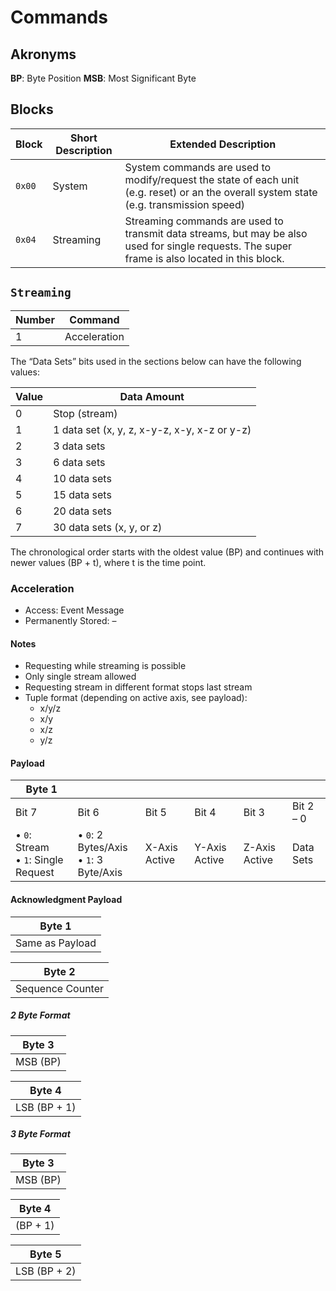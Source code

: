 # Commands

## Akronyms

**BP**: Byte Position
**MSB**: Most Significant Byte

## Blocks

| Block  | Short Description | Extended Description                                                                                                                           |
| ------ | ----------------- | ---------------------------------------------------------------------------------------------------------------------------------------------- |
| `0x00` | System            | System commands are used to modify/request the state of each unit (e.g. reset) or an the overall system state (e.g. transmission speed)        |
| `0x04` | Streaming         | Streaming commands are used to transmit data streams, but may be also used for single requests. The super frame is also located in this block. |

## `Streaming`

| Number | Command      |
| ------ | ------------ |
| 1      | Acceleration |

The “Data Sets” bits used in the sections below can have the following values:

| Value | Data Amount                                  |
| ----- | -------------------------------------------- |
| 0     | Stop (stream)                                |
| 1     | 1 data set (x, y, z, x-y-z, x-y, x-z or y-z) |
| 2     | 3 data sets                                  |
| 3     | 6 data sets                                  |
| 4     | 10 data sets                                 |
| 5     | 15 data sets                                 |
| 6     | 20 data sets                                 |
| 7     | 30 data sets (x, y, or z)                    |

The chronological order starts with the oldest value (BP) and continues with newer values (BP + t), where t is the time point.

### Acceleration

- Access: Event Message
- Permanently Stored: –

#### Notes

- Requesting while streaming is possible
- Only single stream allowed
- Requesting stream in different format stops last stream
- Tuple format (depending on active axis, see payload):
  - x/y/z
  - x/y
  - x/z
  - y/z

#### Payload

| Byte 1                                   |                                             |               |               |               |           |
| ---------------------------------------- | ------------------------------------------- | ------------- | ------------- | ------------- | --------- |
| Bit 7                                    | Bit 6                                       | Bit 5         | Bit 4         | Bit 3         | Bit 2 – 0 |
| • `0`: Stream <br> • `1`: Single Request | • `0`: 2 Bytes/Axis <br> • `1`: 3 Byte/Axis | X-Axis Active | Y-Axis Active | Z-Axis Active | Data Sets |

#### Acknowledgment Payload

| Byte 1          |
| --------------- |
| Same as Payload |

| Byte 2           |
| ---------------- |
| Sequence Counter |

##### 2 Byte Format

| Byte 3   |
| -------- |
| MSB (BP) |

| Byte 4       |
| ------------ |
| LSB (BP + 1) |

##### 3 Byte Format

| Byte 3   |
| -------- |
| MSB (BP) |

| Byte 4   |
| -------- |
| (BP + 1) |

| Byte 5       |
| ------------ |
| LSB (BP + 2) |
